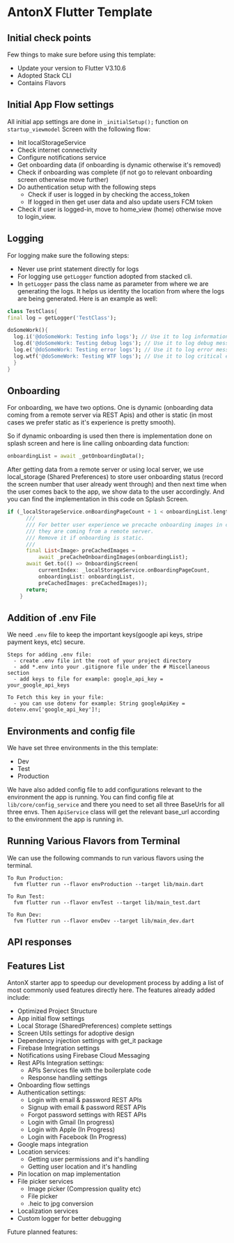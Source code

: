 # AntonX Flutter Template

## Initial check points

Few things to make sure before using this template:

- Update your version to Flutter V3.10.6
- Adopted Stack CLI
- Contains Flavors

## Initial App Flow settings

All initial app settings are done in `_initialSetup();` function on `startup_viewmodel` Screen with the following flow:

- Init localStorageService
- Check internet connectivity
- Configure notifications service
- Get onboarding data (if onboarding is dynamic otherwise it's removed)
- Check if onboarding was complete (if not go to relevant onboarding screen otherwise move further)
- Do authentication setup with the following steps
  - Check if user is logged in by checking the access_token
  - If logged in then get user data and also update users FCM token
- Check if user is logged-in, move to home_view (home) otherwise move to login_view.

## Logging

For logging make sure the following steps:

- Never use print statement directly for logs
- For logging use `getLogger` function adopted from stacked cli.
- In `getLogger` pass the class name as parameter from where we are generating the logs. It helps us identity the location from where the logs are being generated.
Here is an example as well:

```dart
class TestClass{
final log = getLogger('TestClass');

doSomeWork(){
  log.i('@doSomeWork: Testing info logs'); // Use it to log information
  log.d('@doSomeWork: Testing debug logs'); // Use it to log debug messages
  log.e('@doSomeWork: Testing error logs'); // Use it to log error messages
  log.wtf('@doSomeWork: Testing WTF logs'); // Use it to log critical error messages
  }
}
```

## Onboarding

For onboarding, we have two options. One is dynamic (onboarding data coming from a remote server via REST Apis) and other is static (in most cases we prefer static as it's experience is pretty smooth).

So if dynamic onboarding is used then there is implementation done on splash screen and here is line calling onboarding data function:

```dart
onboardingList = await _getOnboardingData();
```

After getting data from a remote server or using local server, we use local_storage (Shared Preferences) to store user onboarding status (record the screen number that user already went through) and then next time when the user comes back to the app, we show data to the user accordingly. And you can find the implementation in this code on Splash Screen.

```dart
if (_localStorageService.onBoardingPageCount + 1 < onboardingList.length) {
      ///
      /// For better user experience we precache onboarding images in case
      /// they are coming from a remote server. 
      /// Remove it if onboarding is static.
      ///
      final List<Image> preCachedImages =
          await _preCacheOnboardingImages(onboardingList);
      await Get.to(() => OnboardingScreen(
          currentIndex: _localStorageService.onBoardingPageCount,
          onboardingList: onboardingList,
          preCachedImages: preCachedImages));
      return;
    }
```
## Addition of .env File
We need  `.env` file to keep the important keys(google api keys, stripe payment keys, etc) secure. 
```
Steps for adding .env file:
  - create .env file int the root of your project directory
  - add *.env into your .gitignore file under the # Miscellaneous section
  - add keys to file for example: google_api_key = your_google_api_keys

To Fetch this key in your file:
  - you can use dotenv for example: String googleApiKey = dotenv.env['google_api_key']!;
```
## Environments and config file

We have set three environments in the this template:

- Dev
- Test
- Production

We have also added config file to add configurations relevant to the environment the app is running. You can find config file at `lib/core/config_service` and there you need to set all three BaseUrls for all three envs.
Then `ApiService` class will get the relevant base_url according to the environment the app is running in.


## Running Various Flavors from Terminal
We can use the following commands to run various flavors using the terminal.
```
To Run Production: 
  fvm flutter run --flavor envProduction --target lib/main.dart

To Run Test:
  fvm flutter run --flavor envTest --target lib/main_test.dart

To Run Dev: 
  fvm flutter run --flavor envDev --target lib/main_dev.dart
```
## API responses

## Features List

AntonX starter app to speedup our development process by adding a list of most commonly used features directly here.
The features already added include:

- Optimized Project Structure
- App initial flow settings
- Local Storage (SharedPreferences) complete settings
- Screen Utils settings for adoptive design
- Dependency injection settings with get_it package
- Firebase Integration settings
- Notifications using Firebase Cloud Messaging
- Rest APIs Integration settings:
  - APIs Services file with the boilerplate code
  - Response handling settings
- Onboarding flow settings
- Authentication settings:
  - Login with email & password REST APIs
  - Signup with email & password REST APIs
  - Forgot password settings with REST APIs
  - Login with Gmail (In progress)
  - Login with Apple (In Progress)
  - Login with Facebook (In Progress)
- Google maps integration
- Location services:
  - Getting user permissions and it's handling
  - Getting user location and it's handling
- Pin location on map implementation
- File picker services
  - Image picker (Compression quality etc)
  - File picker
  - .heic to jpg conversion
- Localization services
- Custom logger for better debugging

Future planned features:
